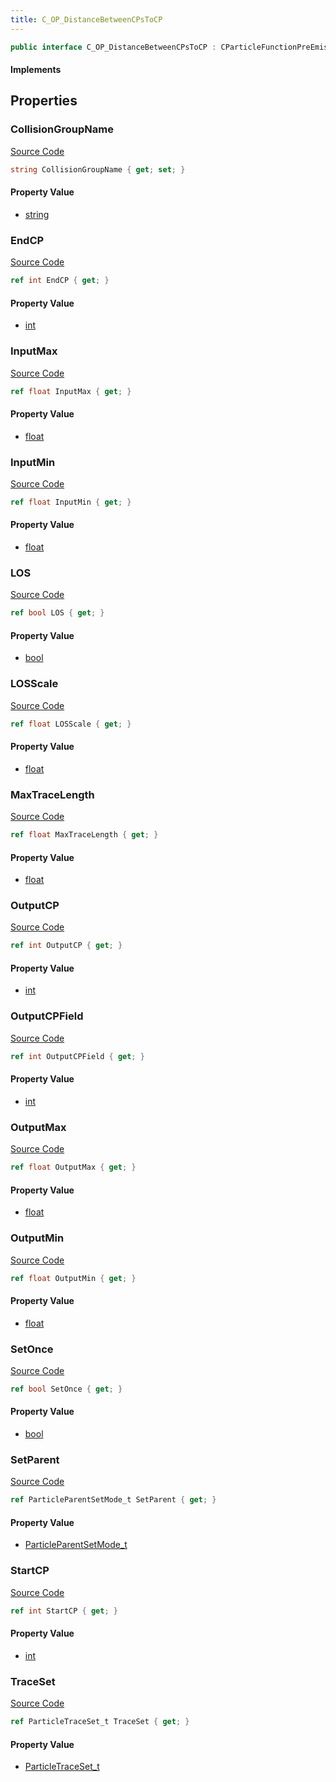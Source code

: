 ```yaml
---
title: C_OP_DistanceBetweenCPsToCP
---
```


```csharp
public interface C_OP_DistanceBetweenCPsToCP : CParticleFunctionPreEmission, CParticleFunctionOperator, CParticleFunction, ISchemaClass<CParticleFunction>, ISchemaClass<CParticleFunctionOperator>, ISchemaClass<CParticleFunctionPreEmission>, ISchemaClass<C_OP_DistanceBetweenCPsToCP>, ISchemaField, ISchemaClass, INativeHandle
```

#### Implements

## Properties

### CollisionGroupName

[Source Code](https://github.com/swiftly-solution/swiftlys2/blob/beta/managed/src/SwiftlyS2.Generated/Schemas/Interfaces/C_OP_DistanceBetweenCPsToCP.cs#L40)

```csharp
string CollisionGroupName { get; set; }
```

#### Property Value

- [string](https://learn.microsoft.com/dotnet/api/system.string)

### EndCP

[Source Code](https://github.com/swiftly-solution/swiftlys2/blob/beta/managed/src/SwiftlyS2.Generated/Schemas/Interfaces/C_OP_DistanceBetweenCPsToCP.cs#L18)

```csharp
ref int EndCP { get; }
```

#### Property Value

- [int](https://learn.microsoft.com/dotnet/api/system.int32)

### InputMax

[Source Code](https://github.com/swiftly-solution/swiftlys2/blob/beta/managed/src/SwiftlyS2.Generated/Schemas/Interfaces/C_OP_DistanceBetweenCPsToCP.cs#L28)

```csharp
ref float InputMax { get; }
```

#### Property Value

- [float](https://learn.microsoft.com/dotnet/api/system.single)

### InputMin

[Source Code](https://github.com/swiftly-solution/swiftlys2/blob/beta/managed/src/SwiftlyS2.Generated/Schemas/Interfaces/C_OP_DistanceBetweenCPsToCP.cs#L26)

```csharp
ref float InputMin { get; }
```

#### Property Value

- [float](https://learn.microsoft.com/dotnet/api/system.single)

### LOS

[Source Code](https://github.com/swiftly-solution/swiftlys2/blob/beta/managed/src/SwiftlyS2.Generated/Schemas/Interfaces/C_OP_DistanceBetweenCPsToCP.cs#L38)

```csharp
ref bool LOS { get; }
```

#### Property Value

- [bool](https://learn.microsoft.com/dotnet/api/system.boolean)

### LOSScale

[Source Code](https://github.com/swiftly-solution/swiftlys2/blob/beta/managed/src/SwiftlyS2.Generated/Schemas/Interfaces/C_OP_DistanceBetweenCPsToCP.cs#L36)

```csharp
ref float LOSScale { get; }
```

#### Property Value

- [float](https://learn.microsoft.com/dotnet/api/system.single)

### MaxTraceLength

[Source Code](https://github.com/swiftly-solution/swiftlys2/blob/beta/managed/src/SwiftlyS2.Generated/Schemas/Interfaces/C_OP_DistanceBetweenCPsToCP.cs#L34)

```csharp
ref float MaxTraceLength { get; }
```

#### Property Value

- [float](https://learn.microsoft.com/dotnet/api/system.single)

### OutputCP

[Source Code](https://github.com/swiftly-solution/swiftlys2/blob/beta/managed/src/SwiftlyS2.Generated/Schemas/Interfaces/C_OP_DistanceBetweenCPsToCP.cs#L20)

```csharp
ref int OutputCP { get; }
```

#### Property Value

- [int](https://learn.microsoft.com/dotnet/api/system.int32)

### OutputCPField

[Source Code](https://github.com/swiftly-solution/swiftlys2/blob/beta/managed/src/SwiftlyS2.Generated/Schemas/Interfaces/C_OP_DistanceBetweenCPsToCP.cs#L22)

```csharp
ref int OutputCPField { get; }
```

#### Property Value

- [int](https://learn.microsoft.com/dotnet/api/system.int32)

### OutputMax

[Source Code](https://github.com/swiftly-solution/swiftlys2/blob/beta/managed/src/SwiftlyS2.Generated/Schemas/Interfaces/C_OP_DistanceBetweenCPsToCP.cs#L32)

```csharp
ref float OutputMax { get; }
```

#### Property Value

- [float](https://learn.microsoft.com/dotnet/api/system.single)

### OutputMin

[Source Code](https://github.com/swiftly-solution/swiftlys2/blob/beta/managed/src/SwiftlyS2.Generated/Schemas/Interfaces/C_OP_DistanceBetweenCPsToCP.cs#L30)

```csharp
ref float OutputMin { get; }
```

#### Property Value

- [float](https://learn.microsoft.com/dotnet/api/system.single)

### SetOnce

[Source Code](https://github.com/swiftly-solution/swiftlys2/blob/beta/managed/src/SwiftlyS2.Generated/Schemas/Interfaces/C_OP_DistanceBetweenCPsToCP.cs#L24)

```csharp
ref bool SetOnce { get; }
```

#### Property Value

- [bool](https://learn.microsoft.com/dotnet/api/system.boolean)

### SetParent

[Source Code](https://github.com/swiftly-solution/swiftlys2/blob/beta/managed/src/SwiftlyS2.Generated/Schemas/Interfaces/C_OP_DistanceBetweenCPsToCP.cs#L44)

```csharp
ref ParticleParentSetMode_t SetParent { get; }
```

#### Property Value

- [ParticleParentSetMode_t](/docs/api/shared/schemadefinitions/particleparentsetmode_t)

### StartCP

[Source Code](https://github.com/swiftly-solution/swiftlys2/blob/beta/managed/src/SwiftlyS2.Generated/Schemas/Interfaces/C_OP_DistanceBetweenCPsToCP.cs#L16)

```csharp
ref int StartCP { get; }
```

#### Property Value

- [int](https://learn.microsoft.com/dotnet/api/system.int32)

### TraceSet

[Source Code](https://github.com/swiftly-solution/swiftlys2/blob/beta/managed/src/SwiftlyS2.Generated/Schemas/Interfaces/C_OP_DistanceBetweenCPsToCP.cs#L42)

```csharp
ref ParticleTraceSet_t TraceSet { get; }
```

#### Property Value

- [ParticleTraceSet_t](/docs/api/shared/schemadefinitions/particletraceset_t)

